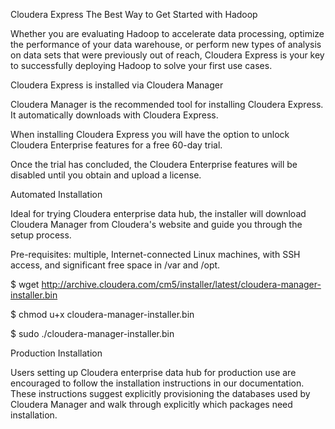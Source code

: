 Cloudera Express
The Best Way to Get Started with Hadoop

Whether you are evaluating Hadoop to accelerate data processing, optimize the performance of your data warehouse, or perform new types of analysis on data sets that were previously out of reach, Cloudera Express is your key to successfully deploying Hadoop to solve your first use cases.

Cloudera Express is installed via Cloudera Manager

Cloudera Manager is the recommended tool for installing Cloudera Express. It automatically downloads with Cloudera Express.

When installing Cloudera Express you will have the option to unlock Cloudera Enterprise features for a free 60-day trial.

Once the trial has concluded, the Cloudera Enterprise features will be disabled until you obtain and upload a license.

Automated Installation

Ideal for trying Cloudera enterprise data hub, the installer will download Cloudera Manager from Cloudera's website and guide you through the setup process.

Pre-requisites: multiple, Internet-connected Linux machines, with SSH access, and significant free space in /var and /opt.

$ wget http://archive.cloudera.com/cm5/installer/latest/cloudera-manager-installer.bin

$ chmod u+x cloudera-manager-installer.bin

$ sudo ./cloudera-manager-installer.bin

Production Installation

Users setting up Cloudera enterprise data hub for production use are encouraged to follow the installation instructions in our documentation. These instructions suggest explicitly provisioning the databases used by Cloudera Manager and walk through explicitly which packages need installation.
